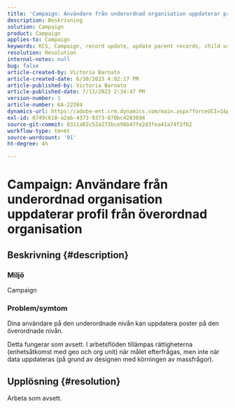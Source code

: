 ```yaml
---
title: 'Campaign: Användare från underordnad organisation uppdaterar profil från överordnad organisation'
description: Beskrivning
solution: Campaign
product: Campaign
applies-to: Campaign
keywords: KCS, Campaign, record update, update parent records, child user updates parent record
resolution: Resolution
internal-notes: null
bug: false
article-created-by: Victoria Barnato
article-created-date: 6/30/2023 4:02:17 PM
article-published-by: Victoria Barnato
article-published-date: 7/13/2023 2:34:47 PM
version-number: 1
article-number: KA-22384
dynamics-url: https://adobe-ent.crm.dynamics.com/main.aspx?forceUCI=1&pagetype=entityrecord&etn=knowledgearticle&id=6d471d75-5f17-ee11-8f6e-6045bd006b3d
exl-id: 0749c618-a2ab-4373-9373-070bc4283694
source-git-commit: 0311a02c52a273bce96b47fe2d3fea41a74f2fb2
workflow-type: tm+mt
source-wordcount: '91'
ht-degree: 4%

---
```


# Campaign: Användare från underordnad organisation uppdaterar profil från överordnad organisation

## Beskrivning {#description}


### Miljö

Campaign

### Problem/symtom

Dina användare på den underordnade nivån kan uppdatera poster på den överordnade nivån.

Detta fungerar som avsett. I arbetsflöden tillämpas rättigheterna (enhetsåtkomst med geo och org unit) när målet efterfrågas, men inte när data uppdateras (på grund av designen med körningen av massfrågor).


## Upplösning {#resolution}


Arbeta som avsett.
